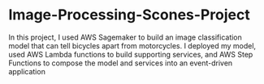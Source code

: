 # Image-Processing-Scones-Project
In this project, I used AWS Sagemaker to build an image classification model that can tell bicycles apart from motorcycles. I deployed my model, used AWS Lambda functions to build supporting services, and AWS Step Functions to compose the model and services into an event-driven application
